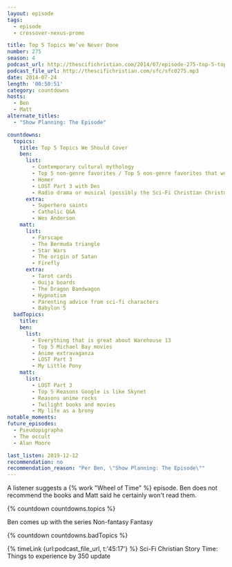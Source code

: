 ```yaml
---
layout: episode
tags:
  - episode
  - crossover-nexus-promo

title: Top 5 Topics We’ve Never Done
number: 275
season: 4
podcast_url: http://thescifichristian.com/2014/07/episode-275-top-5-topics-weve-never-done/
podcast_file_url: http://thescifichristian.com/sfc/sfc0275.mp3
date: 2014-07-24
length: '00:50:51'
category: countdowns
hosts:
  - Ben
  - Matt
alternate_titles:
  - "Show Planning: The Episode"

countdowns:
  topics:
    title: Top 5 Topics We Should Cover
    ben:
      list:
        - Contemporary cultural mythology
        - Top 5 non-genre favorites / Top 5 non-genre favorites that would be good sci-fi adaptations 
        - Homer
        - LOST Part 3 with Des 
        - Radio drama or musical (possibly the Sci-Fi Christian Christmas musical) 
      extra:
        - Superhero saints
        - Catholic Q&A
        - Wes Anderson
    matt: 
      list:
        - Farscape 
        - The Bermuda triangle
        - Star Wars
        - The origin of Satan 
        - Firefly
      extra:
        - Tarot cards
        - Ouija boards
        - The Dragon Bandwagon
        - Hypnotism
        - Parenting advice from sci-fi characters 
        - Babylon 5
  badTopics:
    title: 
    ben:
      list:
        - Everything that is great about Warehouse 13
        - Top 5 Michael Bay movies
        - Anime extravaganza
        - LOST Part 3
        - My Little Pony
    matt: 
      list:
        - LOST Part 3
        - Top 5 Reasons Google is like Skynet
        - Reasons anime rocks
        - Twilight books and movies
        - My life as a brony
notable_moments: 
future_episodes:
  - Pseudopigrapha
  - The occult
  - Alan Moore

last_listen: 2019-12-12
recommendation: no
recommendation_reason: "Per Ben, \"Show Planning: The Episode\""
---
```

A listener suggests a {% work "Wheel of Time" %} episode. Ben does not recommend the books and Matt said he certainly won't read them. 

{% countdown countdowns.topics %}

Ben comes up with the series Non-fantasy Fantasy

{% countdown countdowns.badTopics %}

{% timeLink {url:podcast_file_url, t:'45:17'} %}  Sci-Fi Christian Story Time: Things to experience by 350 update